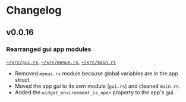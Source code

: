 # Changelog

## v0.0.16

### Rearranged gui app modules

[`~/src/gui.rs`](/src/gui.rs), [`~/src/menus.rs`](/src/menus.rs), [`~/src/main.rs`](/src/main.rs)
- Removed `menus.rs` module because global variables are in the app struct.
- Moved the app gui to its own module (`gui.rs`) and cleaned `main.rs`.
- Added the `widget_environment_is_open` property to the app's gui.